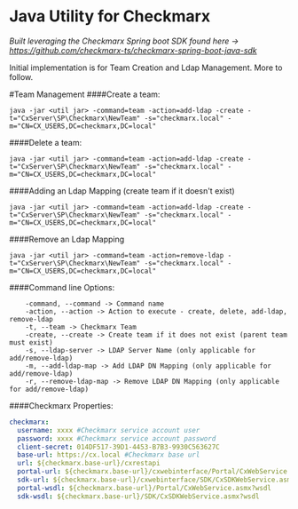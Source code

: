 # Java Utility for Checkmarx
 _Built leveraging the Checkmarx Spring boot SDK found here -> https://github.com/checkmarx-ts/checkmarx-spring-boot-java-sdk_

Initial implementation is for Team Creation and Ldap Management.  More to follow.

#Team Management
####Create a team:
```
java -jar <util jar> -command=team -action=add-ldap -create -t="CxServer\SP\Checkmarx\NewTeam" -s="checkmarx.local" -m="CN=CX_USERS,DC=checkmarx,DC=local"
```
####Delete a team:
```
java -jar <util jar> -command=team -action=add-ldap -create -t="CxServer\SP\Checkmarx\NewTeam" -s="checkmarx.local" -m="CN=CX_USERS,DC=checkmarx,DC=local"
```
####Adding an Ldap Mapping (create team if it doesn't exist)
```
java -jar <util jar> -command=team -action=add-ldap -create -t="CxServer\SP\Checkmarx\NewTeam" -s="checkmarx.local" -m="CN=CX_USERS,DC=checkmarx,DC=local"
```
####Remove an Ldap Mapping 
```
java -jar <util jar> -command=team -action=remove-ldap -t="CxServer\SP\Checkmarx\NewTeam" -s="checkmarx.local" -m="CN=CX_USERS,DC=checkmarx,DC=local"
```

####Command line Options:
```
    -command, --command -> Command name    
    -action, --action -> Action to execute - create, delete, add-ldap, remove-ldap
    -t, --team -> Checkmarx Team
    -create, --create -> Create team if it does not exist (parent team must exist)
    -s, --ldap-server -> LDAP Server Name (only applicable for add/remove-ldap)
    -m, --add-ldap-map -> Add LDAP DN Mapping (only applicable for add/remove-ldap)
    -r, --remove-ldap-map -> Remove LDAP DN Mapping (only applicable for add/remove-ldap)
```

####Checkmarx Properties:
```yaml
checkmarx:
  username: xxxx #Checkmarx service account user
  password: xxxx #Checkmarx service account password
  client-secret: 014DF517-39D1-4453-B7B3-9930C563627C
  base-url: https://cx.local #Checkmarx base url
  url: ${checkmarx.base-url}/cxrestapi
  portal-url: ${checkmarx.base-url}/cxwebinterface/Portal/CxWebService.asmx
  sdk-url: ${checkmarx.base-url}/cxwebinterface/SDK/CxSDKWebService.asmx
  portal-wsdl: ${checkmarx.base-url}/Portal/CxWebService.asmx?wsdl
  sdk-wsdl: ${checkmarx.base-url}/SDK/CxSDKWebService.asmx?wsdl
```



